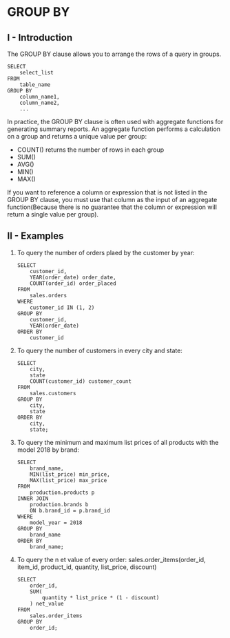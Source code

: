 # GROUP BY
## I - Introduction
The GROUP BY clause allows you to arrange the rows of a query in groups.
```
SELECT
    select_list
FROM
    table_name
GROUP BY
    column_name1,
    column_name2,
    ...
```

In practice, the GROUP BY clause is often used with aggregate functions for generating summary reports.
An aggregate function performs a calculation on a group and returns a unique value per group:
- COUNT() returns the number of rows in each group
- SUM()
- AVG()
- MIN()
- MAX()

If you want to reference a column or expression that is not listed in the GROUP BY clause, you must use that column as the input of an aggregate function(Because there is no guarantee that the column or expression will return a single value per group).

## II - Examples 
1. To query the number of orders plaed by the customer by year:
    ```
    SELECT
        customer_id,
        YEAR(order_date) order_date,
        COUNT(order_id) order_placed
    FROM
        sales.orders
    WHERE
        customer_id IN (1, 2)
    GROUP BY
        customer_id,
        YEAR(order_date)
    ORDER BY
        customer_id
    ```

2. To query the number of customers in every city and state:
    ```
    SELECT
        city,
        state
        COUNT(customer_id) customer_count
    FROM
        sales.customers
    GROUP BY
        city,
        state
    ORDER BY
        city,
        state;
    ```

3. To query the minimum and maximum list prices of all products with the model 2018 by brand:
    ```
    SELECT
        brand_name,
        MIN(list_price) min_price,
        MAX(list_price) max_price
    FROM
        production.products p
    INNER JOIN
        production.brands b 
        ON b.brand_id = p.brand_id
    WHERE
        model_year = 2018
    GROUP BY
        brand_name
    ORDER BY
        brand_name;
    ```

4. To query the n et value of every order:
sales.order_items(order_id, item_id, product_id, quantity, list_price, discount)
    ```
    SELECT
        order_id,
        SUM(
            quantity * list_price * (1 - discount)
        ) net_value
    FROM
        sales.order_items
    GROUP BY
        order_id;
    ```
